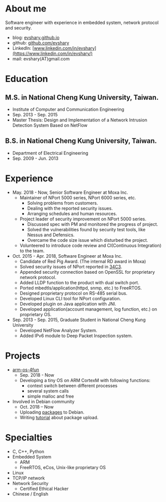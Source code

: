 # About me
Software engineer with experience in embedded system, network protocol and security.

* blog: [evshary.github.io](https://evshary.github.io)
* github: [github.com/evshary](https://github.com/evshary)
* LinkedIn: [www.linkedin.com/in/evshary](https://www.linkedin.com/in/evshary/)
* mail: evshary(AT)gmail.com

# Education
## M.S. in National Cheng Kung University, Taiwan.
* Institute of Computer and Communication Engineering
* Sep. 2013 - Sep. 2015
* Master Thesis: Design and Implementation of a Network Intrusion Detection System Based on NetFlow

## B.S. in National Cheng Kung University, Taiwan.
* Department of Electrical Engineering
* Sep. 2009 - Jun. 2013

# Experience
* May. 2018 - Now, Senior Software Engineer at Moxa Inc.
  - Maintainer of NPort 5000 series, NPort 6000 series, etc.
    * Solving problems from customers.
    * Dealing with the reported security issues.
    * Arranging schedules and human resources.
  - Project leader of security improvement on NPort 5000 series.
    * Discussed spec with PM and monitored the progress of project.
    * Solved the vulnerabilities found by security test tools, like Nessus and Defensics.
    * Overcame the code size issue which disturbed the project.
  - Volunteered to introduce code review and CI(Continuous Integration) to the team.
* Oct. 2015 - Apr. 2018, Software Engineer at Moxa Inc.
  - Candidate of Red Pig Award. (The internal RD award in Moxa)
  - Solved security issues of NPort reported in [34C3](https://www.youtube.com/watch?v=Itgwb3rn7gE).
  - Appended security connection based on OpenSSL for proprietary network protocol.
  - Added LLDP function to the product with dual switch port.
  - Ported mbedtls/application(httpd, snmp, etc.) to FreeRTOS.
  - Designed proprietary protocol on RS-485 serial bus.
  - Developed Linux CLI tool for NPort configuration.
  - Developed plugin on Java application with JNI.
  - Developed application(account management, log function, etc.) on proprietary OS.
* Sep. 2013 - Sep. 2015, Graduate Student in National Cheng Kung University
  - Developed NetFlow Analyzer System.
  - Added IPv6 module to Deep Packet Inspection system.

# Projects
* [arm-os-4fun](https://github.com/evshary/arm-os-4fun)
  - Sep. 2018 - Now
  - Developing a tiny OS on ARM CortexM with following functions:
    * context switch between different processes
    * several system calls
    * simple malloc and free
* Involved in Debian community
  - Oct. 2018 – Now
  - Uploading [packages](https://qa.debian.org/developer.php?login=evshary%40gmail.com) to Debian.
  - Writing [tutorial](https://hackmd.io/zjBAekZBTkS6_4gh0uvtQA) about package upload.

# Specialties
* C, C++, Python
* Embedded System
  - ARM
  - FreeRTOS, eCos, Unix-like proprietary OS
* Linux
* TCP/IP network
* Network Security
  - Certified Ethical Hacker
* Chinese / English
